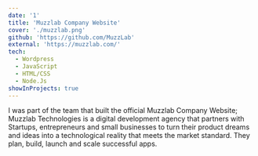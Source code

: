 ```yaml
---
date: '1'
title: 'Muzzlab Company Website'
cover: './muzzlab.png'
github: 'https://github.com/MuzzLab'
external: 'https://muzzlab.com/'
tech:
  - Wordpress
  - JavaScript
  - HTML/CSS
  - Node.Js
showInProjects: true
---
```


I was part of the team that built the official Muzzlab Company Website; Muzzlab Technologies is a digital development agency that partners with Startups, entrepreneurs and small businesses to turn their product dreams and ideas into a technological reality that meets the market standard. They plan, build, launch and scale successful apps.